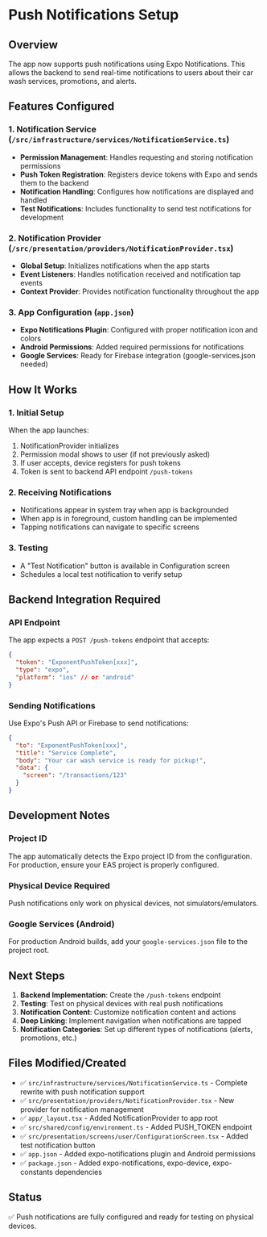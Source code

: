 # Push Notifications Setup

## Overview
The app now supports push notifications using Expo Notifications. This allows the backend to send real-time notifications to users about their car wash services, promotions, and alerts.

## Features Configured

### 1. Notification Service (`/src/infrastructure/services/NotificationService.ts`)
- **Permission Management**: Handles requesting and storing notification permissions
- **Push Token Registration**: Registers device tokens with Expo and sends them to the backend
- **Notification Handling**: Configures how notifications are displayed and handled
- **Test Notifications**: Includes functionality to send test notifications for development

### 2. Notification Provider (`/src/presentation/providers/NotificationProvider.tsx`)
- **Global Setup**: Initializes notifications when the app starts
- **Event Listeners**: Handles notification received and notification tap events
- **Context Provider**: Provides notification functionality throughout the app

### 3. App Configuration (`app.json`)
- **Expo Notifications Plugin**: Configured with proper notification icon and colors
- **Android Permissions**: Added required permissions for notifications
- **Google Services**: Ready for Firebase integration (google-services.json needed)

## How It Works

### 1. Initial Setup
When the app launches:
1. NotificationProvider initializes
2. Permission modal shows to user (if not previously asked)
3. If user accepts, device registers for push tokens
4. Token is sent to backend API endpoint `/push-tokens`

### 2. Receiving Notifications
- Notifications appear in system tray when app is backgrounded
- When app is in foreground, custom handling can be implemented
- Tapping notifications can navigate to specific screens

### 3. Testing
- A "Test Notification" button is available in Configuration screen
- Schedules a local test notification to verify setup

## Backend Integration Required

### API Endpoint
The app expects a `POST /push-tokens` endpoint that accepts:
```json
{
  "token": "ExponentPushToken[xxx]",
  "type": "expo",
  "platform": "ios" // or "android"
}
```

### Sending Notifications
Use Expo's Push API or Firebase to send notifications:
```json
{
  "to": "ExponentPushToken[xxx]",
  "title": "Service Complete",
  "body": "Your car wash service is ready for pickup!",
  "data": {
    "screen": "/transactions/123"
  }
}
```

## Development Notes

### Project ID
The app automatically detects the Expo project ID from the configuration. For production, ensure your EAS project is properly configured.

### Physical Device Required
Push notifications only work on physical devices, not simulators/emulators.

### Google Services (Android)
For production Android builds, add your `google-services.json` file to the project root.

## Next Steps

1. **Backend Implementation**: Create the `/push-tokens` endpoint
2. **Testing**: Test on physical devices with real push notifications
3. **Notification Content**: Customize notification content and actions
4. **Deep Linking**: Implement navigation when notifications are tapped
5. **Notification Categories**: Set up different types of notifications (alerts, promotions, etc.)

## Files Modified/Created

- ✅ `src/infrastructure/services/NotificationService.ts` - Complete rewrite with push notification support
- ✅ `src/presentation/providers/NotificationProvider.tsx` - New provider for notification management
- ✅ `app/_layout.tsx` - Added NotificationProvider to app root
- ✅ `src/shared/config/environment.ts` - Added PUSH_TOKEN endpoint
- ✅ `src/presentation/screens/user/ConfigurationScreen.tsx` - Added test notification button
- ✅ `app.json` - Added expo-notifications plugin and Android permissions
- ✅ `package.json` - Added expo-notifications, expo-device, expo-constants dependencies

## Status
✅ Push notifications are fully configured and ready for testing on physical devices.